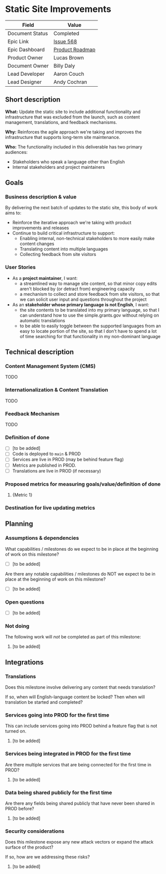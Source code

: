 # Static Site Improvements

| Field           | Value                                                        |
| --------------- | ------------------------------------------------------------ |
| Document Status | Completed                                                    |
| Epic Link       | [Issue 568](https://github.com/HHS/grants-equity/issues/568) |
| Epic Dashboard  | [Product Roadmap](https://github.com/orgs/HHS/projects/12)   |
| Product Owner   | Lucas Brown                                                  |
| Document Owner  | Billy Daly                                                   |
| Lead Developer  | Aaron Couch                                                  |
| Lead Designer   | Andy Cochran                                                 |


## Short description
<!-- Required -->

**What:** Update the static site to include additional functionality and infrastructure that was excluded from the launch, such as content management, translations, and feedback mechanisms.

**Why:** Reinforces the agile approach we're taking and improves the infrastructure that supports long-term site maintenance.

**Who:** The functionality included in this deliverable has two primary audiences:
- Stakeholders who speak a language other than English
- Internal stakeholders and project maintainers

## Goals

### Business description & value
<!-- Required -->

By delivering the next batch of updates to the static site, this body of work aims to:

- Reinforce the iterative approach we're taking with product improvements and releases
- Continue to build critical infrastructure to support:
  - Enabling internal, non-technical stakeholders to more easily make content changes
  - Translating content into multiple languages
  - Collecting feedback from site visitors

### User Stories
<!-- Required -->

- As a **project maintainer**, I want:
  - a streamlined way to manage site content, so that minor copy edits aren't blocked by (or detract from) engineering capacity
  - a mechanism to collect and store feedback from site visitors, so that we can solicit user input and questions throughout the project
- As an **stakeholder whose primary language is not English**, I want:
  - the site contents to be translated into my primary language, so that I can understand how to use the simple.grants.gov without relying on automatic translations
  - to be able to easily toggle between the supported languages from an easy to locate portion of the site, so that I don't have to spend a lot of time searching for that functionality in my non-dominant language

## Technical description

### Content Management System (CMS)
<!-- Optional -->

TODO

### Internationalization & Content Translation

TODO

### Feedback Mechanism

TODO

### Definition of done
<!-- Required -->

- [ ] [to be added]
- [ ] Code is deployed to `main` & PROD
- [ ] Services are live in PROD (may be behind feature flag)
- [ ] Metrics are published in PROD.
- [ ] Translations are live in PROD (if necessary)

### Proposed metrics for measuring goals/value/definition of done
<!-- Required -->

1. {Metric 1}

### Destination for live updating metrics
<!-- Required -->

## Planning

### Assumptions & dependencies
<!-- Required -->

What capabilities / milestones do we expect to be in place at the beginning of work
on this milestone?

- [ ] [to be added]

Are there any notable capabilities / milestones do NOT we expect to be in place at the
beginning of work on this milestone?

- [ ] [to be added]

### Open questions
<!-- Optional -->

- [ ] [to be added]

### Not doing
<!-- Optional -->

The following work will *not* be completed as part of this milestone:

1. [to be added]

## Integrations

### Translations
<!-- Required -->

Does this milestone involve delivering any content that needs translation?

If so, when will English-language content be locked? Then when will translation be
started and completed?

### Services going into PROD for the first time
<!-- Required -->

This can include services going into PROD behind a feature flag that is not turned on.

1. [to be added]

### Services being integrated in PROD for the first time
<!-- Required -->

Are there multiple services that are being connected for the first time in PROD?

1. [to be added]

### Data being shared publicly for the first time
<!-- Required -->

Are there any fields being shared publicly that have never been shared in PROD before?

1. [to be added]

### Security considerations
<!-- Required -->

Does this milestone expose any new attack vectors or expand the attack surface of the product?

If so, how are we addressing these risks?

1. [to be added]
